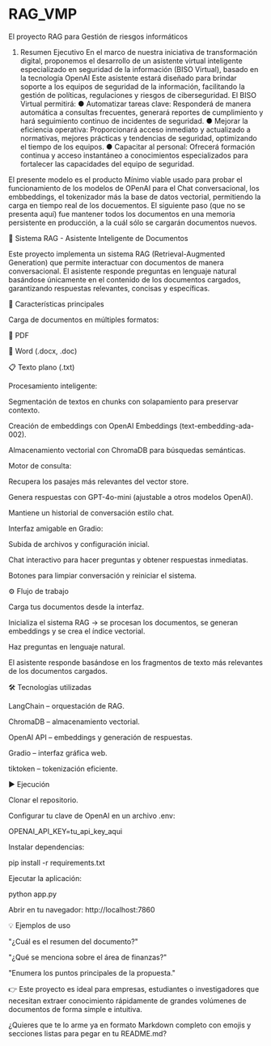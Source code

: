 # RAG_VMP
El proyecto RAG para Gestión de riesgos informáticos
1.	Resumen Ejecutivo
En el marco de nuestra iniciativa de transformación digital, proponemos el desarrollo de un asistente virtual inteligente especializado en seguridad de la información (BISO Virtual), basado en la tecnología OpenAI Este asistente estará diseñado para brindar soporte a los equipos de seguridad de la información, facilitando la gestión de políticas, regulaciones y riesgos de ciberseguridad.
El BISO Virtual permitirá:
●	Automatizar tareas clave: Responderá de manera automática a consultas frecuentes, generará reportes de cumplimiento y hará seguimiento continuo de incidentes de seguridad.
●	Mejorar la eficiencia operativa: Proporcionará acceso inmediato y actualizado a normativas, mejores prácticas y tendencias de seguridad, optimizando el tiempo de los equipos.
●	Capacitar al personal: Ofrecerá formación continua y acceso instantáneo a conocimientos especializados para fortalecer las capacidades del equipo de seguridad.

El presente modelo es el producto Mínimo viable usado para probar el funcionamiento de los modelos de OPenAI para el Chat conversacional, los embbeddings,  el tokenizador más la base de datos vectorial, permitiendo la carga en tiempo real de los docuementos. El siguiente paso (que no se presenta aquí) fue mantener todos los documentos en una memoria persistente en producción, a la cuál sólo se cargarán documentos nuevos.

🤖 Sistema RAG - Asistente Inteligente de Documentos

Este proyecto implementa un sistema RAG (Retrieval-Augmented Generation) que permite interactuar con documentos de manera conversacional. El asistente responde preguntas en lenguaje natural basándose únicamente en el contenido de los documentos cargados, garantizando respuestas relevantes, concisas y específicas.

🚀 Características principales

Carga de documentos en múltiples formatos:

📄 PDF

📝 Word (.docx, .doc)

📋 Texto plano (.txt)

Procesamiento inteligente:

Segmentación de textos en chunks con solapamiento para preservar contexto.

Creación de embeddings con OpenAI Embeddings (text-embedding-ada-002).

Almacenamiento vectorial con ChromaDB para búsquedas semánticas.

Motor de consulta:

Recupera los pasajes más relevantes del vector store.

Genera respuestas con GPT-4o-mini (ajustable a otros modelos OpenAI).

Mantiene un historial de conversación estilo chat.

Interfaz amigable en Gradio:

Subida de archivos y configuración inicial.

Chat interactivo para hacer preguntas y obtener respuestas inmediatas.

Botones para limpiar conversación y reiniciar el sistema.

⚙️ Flujo de trabajo

Carga tus documentos desde la interfaz.

Inicializa el sistema RAG → se procesan los documentos, se generan embeddings y se crea el índice vectorial.

Haz preguntas en lenguaje natural.

El asistente responde basándose en los fragmentos de texto más relevantes de los documentos cargados.

🛠️ Tecnologías utilizadas

LangChain
 – orquestación de RAG.

ChromaDB
 – almacenamiento vectorial.

OpenAI API
 – embeddings y generación de respuestas.

Gradio
 – interfaz gráfica web.

tiktoken
 – tokenización eficiente.

▶️ Ejecución

Clonar el repositorio.

Configurar tu clave de OpenAI en un archivo .env:

OPENAI_API_KEY=tu_api_key_aqui


Instalar dependencias:

pip install -r requirements.txt


Ejecutar la aplicación:

python app.py


Abrir en tu navegador: http://localhost:7860

💡 Ejemplos de uso

"¿Cuál es el resumen del documento?"

"¿Qué se menciona sobre el área de finanzas?"

"Enumera los puntos principales de la propuesta."

👉 Este proyecto es ideal para empresas, estudiantes o investigadores que necesitan extraer conocimiento rápidamente de grandes volúmenes de documentos de forma simple e intuitiva.

¿Quieres que te lo arme ya en formato Markdown completo con emojis y secciones listas para pegar en tu README.md?
